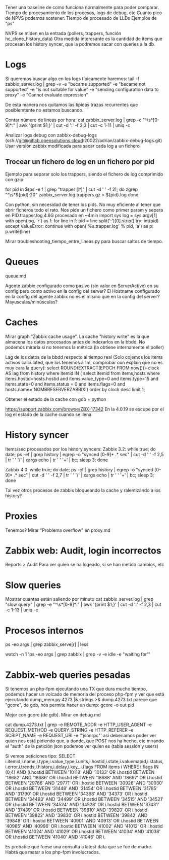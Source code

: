 Tener una baseline de como funciona normalmente para poder comparar.
Tiempo de procesamiento de los procesos, logs de debug, etc
Cuanto pico de NPVS podemos sostener.
Tiempo de procesado de LLDs
Ejemplos de "ps"


NVPS se miden en la entrada (pollers, trappers, función hc_clone_history_data)
Otra medida interesante es la cantidad de items que procesan los history syncer, que la podremos sacar con queries a la db.


# Logs
Si queremos buscar algo en los logs típicamente haremos:
tail -f zabbix_server.log | grep -v -e "became supported" -e "became not supported" -e "is not suitable for value" -e "sending configuration data to proxy" -e "Cannot evaluate expression"

De esta manera nos quitamos las típicas trazas recurrentes que posiblemtente no estamos buscando.


Contar número de lineas por hora:
cat zabbix_server.log | grep -e "^\s*[0-9]*:" | awk '{print $1;}' | cut -d ':' -f 2,3 | cut -c 1-11 | uniq -c

Analizar logs debug con zabbix-debug-logs (ssh://git@gitlab.opensolutions.cloud:20022/adrian/zabbix-debug-logs.git)
Usar versión zabbix modificada para sacar cada log a un fichero


## Trocear un fichero de log en un fichero por pid
Ejemplo para separar solo los trappers, siendo el fichero de log comprimido con gzip

for pid in $(ps -e f | grep "trapper [#]" | cut -d ' ' -f 2); do
  zgrep "^\s*${pid}:20" zabbix_server.log.trappers.gz > ${pid}.log
done

Con python, sin necesidad de tener los pids. No muy eficiente al tener que abrir ficheros todo el rato.
Nos pide un fichero como primer param y separa en PID.trapper.log
4.6G procesado en ~4min
import sys
log = sys.argv[1]
with open(log, 'r') as f:
    for line in f:
        pid = line.split(':')[0].strip()
        try:
            int(pid)
        except ValueError:
            continue
        with open('%s.trapper.log' % pid, 'a') as p:
            p.write(line)


Mirar troubleshooting_tiempo_entre_lineas.py para buscar saltos de tiempo.



# Queues
queue.md

Agente zabbix configurado como pasivo (sin valor en ServerActive) en su config pero como activo en la config del server?
El Hostname configurado en la config del agente zabbix no es el mismo que en la config del server? Mayusculas/minúsculas?


# Caches
Mirar graph "Zabbix cache usage".
La cache "history write" es la que almacena los datos procesados antes de indexarlos en la bbdd.
No podemos mirarla si no tenemos la métrica (la obtiene internamente el poller)


Lag de los datos de la bbdd respecto al tiempo real (Solo cojemos los items activos calculated, que los tenemos a 1m, comprobar con explain que no es muy cara la query):
select ROUND(EXTRACT(EPOCH FROM now()))-clock AS lag from history where itemid IN ( select itemid from items,hosts where items.hostid=hosts.hostid and items.value_type=0 and items.type=15 and items.state=0 and items.status = 0 and items.flags=0 and hosts.name='NOMBRESERVERZABBIX') order by clock desc limit 1;


Obtener el estado de la cache con gdb + python

https://support.zabbix.com/browse/ZBX-17342
En la 4.0.19 se escupe por el log el estado de la cache cuando se llena


# History syncer
Items/sec procesados por los history syncers:
Zabbix 3.2:
while true; do date; ps -ef | grep history | egrep -o "synced [0-9]* .* sec" | cut -d ' ' -f 2,5 | tr ' ' '/' | xargs echo | tr ' ' '+' | bc; sleep 3; done

Zabbix 4.0:
while true; do date; ps -ef | grep history | egrep -o "synced [0-9]* .* sec" | cut -d ' ' -f 2,7 | tr ' ' '/' | xargs echo | tr ' ' '+' | bc; sleep 3; done


Tal vez otros procesos de zabbix bloqueando la cache y ralentizando a los history?



# Proxies
Tenemos?
Mirar "Problema overflow" en proxy.md


# Zabbix web: Audit, login incorrectos
Reports > Audit
Para ver quien se ha logeado, si se han metido cambios, etc



# Slow queries
Mostrar cuantas están saliendo por minuto
cat zabbix_server.log | grep "slow query" | grep -e "^\s*[0-9]*:" | awk '{print $1;}' | cut -d ':' -f 2,3 | cut -c 1-13 | uniq -c


# Procesos internos
ps -eo args | grep zabbix_serve[r] | less

watch -n 1 'ps -eo args | grep zabbix | grep -v -e idle -e "waiting for"'



# Zabbix-web queries pesadas
Si tenemos un php-fpm ejecutando una TX que dura mucho tiempo, podemos hacer un volcado de memoria del proceso php-fpm y ver que está ejecutando
dump_mem.py 4273 |& strings >& dump.4273.txt
  parece que "gcore", de gdb, nos permite hacer un dump: gcore -o out pid

Mejor con gcore (de gdb). Mirar en debug.md

cat dump.4273.txt | grep -e REMOTE_ADDR -e HTTP_USER_AGENT -e REQUEST_METHOD -e QUERY_STRING -e HTTP_REFERER -e SCRIPT_NAME -e REQUEST_URI -e '"jsonrpc"'
  asi deberiamos poder ver quien nos está pidiendo que, a donde, que POST nos ha hecho, etc
  mirando el "auth" de la petición json podemos ver quien es (tabla session y users)


Si vemos peticiones tipo:
SELECT i.itemid,i.name,i.type,i.value_type,i.units,i.hostid,i.state,i.valuemapid,i.status,i.error,i.trends,i.history,i.delay,i.key_,i.flags FROM items i WHERE i.flags IN (0,4) AND (i.hostid BETWEEN '10118' AND '10133' OR i.hostid BETWEEN '18682' AND '18686' OR i.hostid BETWEEN '18688' AND '18697' OR i.hostid BETWEEN '29766' AND '29771' OR i.hostid BETWEEN '30926' AND '30930' OR i.hostid BETWEEN '31448' AND '31454' OR i.hostid BETWEEN '31785' AND '31790' OR i.hostid BETWEEN '34368' AND '34373' OR i.hostid BETWEEN '34493' AND '34499' OR i.hostid BETWEEN '34515' AND '34521' OR i.hostid BETWEEN '34524' AND '34528' OR i.hostid BETWEEN '37431' AND '37439' OR i.hostid BETWEEN '39810' AND '39820' OR i.hostid BETWEEN '39822' AND '39830' OR i.hostid BETWEEN '39842' AND '39848' OR i.hostid BETWEEN '40901' AND '40913' OR i.hostid BETWEEN '40985' AND '40996' OR i.hostid BETWEEN '41002' AND '41012' OR i.hostid BETWEEN '41024' AND '41029' OR i.hostid BETWEEN '41034' AND '41038' OR i.hostid BETWEEN '41040' AND '41046' OR i.

Es probable que fuese una consulta a latest data que se fue de madre.
Habrá que matar a los php-fpm involucrados.
